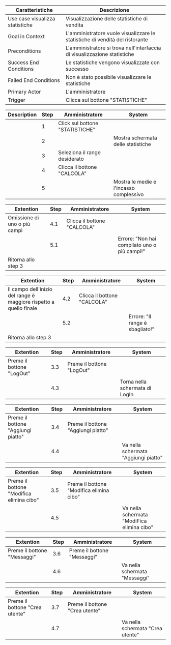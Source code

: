 | Caratteristiche | Descrizione |
| --------------- | ----------- |
| Use case visualizza statistiche | Visualizzazione delle statistiche di vendita |
| Goal in Context | L'amministratore vuole visualizzare le statistiche di vendità del ristorante |
| Preconditions   | L'amministratore si trova nell'interfaccia di visualizzazione statistiche |
| Success End Conditions | Le statistiche vengono visualizzate con successo | 
| Failed End Conditions | Non è stato possibile visualizzare le statistiche | 
| Primary Actor | L'amministratore  | 
| Trigger | Clicca sul bottone "STATISTICHE" | 

| Description | Step | Amministratore | System |
| ----------- | ---- | -------------- | ------ |
|  | 1 | Click sul bottone "STATISTICHE" |  |
|  | 2 |  | Mostra schermata delle statistiche |
|  | 3 | Seleziona il range desiderato |  |
|  | 4 | Clicca il bottone "CALCOLA" |  |
|  | 5 |  | Mostra le medie e l'incasso complessivo |

| Extention | Step | Amministratore | System |
| --------- | ---- | ----------- | ------ |
| Omissione di uno o più campi | 4.1 | Clicca il bottone "CALCOLA" |  |
|  | 5.1 |  | Errore: "Non hai compilato uno o più campi!" |
| Ritorna allo step 3 |

| Extention | Step | Amministratore | System |
| --------- | ---- | ----------- | ------ |
| Il campo dell'inizio del range è maggiore rispetto a quello finale | 4.2 | Clicca il bottone "CALCOLA" |  |
|  | 5.2 |  | Errore: "Il range è sbagliato!" |
| Ritorna allo step 3 |

| Extention | Step | Amministratore | System |
| --------- | ---- | ----------- | ------ |
| Preme il bottone "LogOut" | 3.3 | Preme il bottone "LogOut" |  |
|  | 4.3 |  | Torna nella schermata di LogIn |

| Extention | Step | Amministratore | System |
| --------- | ---- | ----------- | ------ |
| Preme il bottone "Aggiungi piatto" | 3.4 | Preme il bottone "Aggiungi piatto" |  |
|  | 4.4 |  | Va nella schermata "Aggiungi piatto" |

| Extention | Step | Amministratore | System |
| --------- | ---- | ----------- | ------ |
| Preme il bottone "Modifica elimina cibo" | 3.5 | Preme il bottone "Modifica elimina cibo" |  |
|  | 4.5 |  | Va nella schermata "ModiFica elimina cibo" |

| Extention | Step | Amministratore | System |
| --------- | ---- | ----------- | ------ |
| Preme il bottone "Messaggi" | 3.6 | Preme il bottone "Messaggi" |  |
|  | 4.6 |  | Va nella schermata "Messaggi" |

| Extention | Step | Amministratore | System |
| --------- | ---- | ----------- | ------ |
| Preme il bottone "Crea utente" | 3.7 | Preme il bottone "Crea utente" |  |
|  | 4.7 |  | Va nella schermata "Crea utente" |
